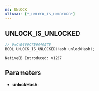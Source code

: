 ```yaml
---
ns: UNLOCK
aliases: ["_UNLOCK_IS_UNLOCKED"]
---
```

## UNLOCK_IS_UNLOCKED

```c
// 0xC4B660C7B6040E75
BOOL UNLOCK_IS_UNLOCKED(Hash unlockHash);
```

```
NativeDB Introduced: v1207
```

## Parameters
* **unlockHash**:
